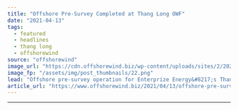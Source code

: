 ```yaml
---
title: "Offshore Pre-Survey Completed at Thang Long OWF"
date: "2021-04-13"
tags: 
  - featured
  - headlines
  - thang long
  - offshorewind
source: "offshorewind"
image_url: "https://cdn.offshorewind.biz/wp-content/uploads/sites/2/2021/04/13124003/multibeam-seabed-data_thang-long-vietnam_-c-RPS.png"
image_fp: "/assets/img/post_thumbnails/22.png"
lead: "Offshore pre-survey operation for Enterprize Energy&#8217;s Thang Long offshore wind farm in Vietnam has"
article_url: "https://www.offshorewind.biz/2021/04/13/offshore-pre-survey-completed-at-thang-long-owf/"
---
```


---
